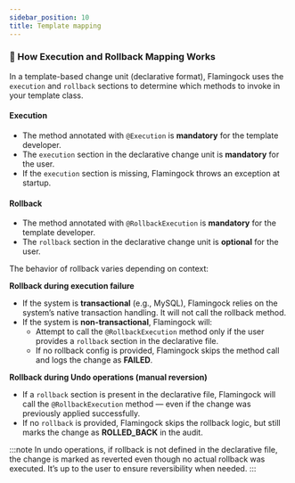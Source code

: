 ```yaml
---
sidebar_position: 10
title: Template mapping
---
```


### :small_blue_diamond: How Execution and Rollback Mapping Works

In a template-based change unit (declarative format), Flamingock uses the `execution` and `rollback` sections to determine which methods to invoke in your template class.

#### Execution

- The method annotated with `@Execution` is **mandatory** for the template developer.
- The `execution` section in the declarative change unit is **mandatory** for the user.
- If the `execution` section is missing, Flamingock throws an exception at startup.

#### Rollback

- The method annotated with `@RollbackExecution` is **mandatory** for the template developer.
- The `rollback` section in the declarative change unit is **optional** for the user.

The behavior of rollback varies depending on context:

**Rollback during execution failure**

- If the system is **transactional** (e.g., MySQL), Flamingock relies on the system’s native transaction handling. It will not call the rollback method.
- If the system is **non-transactional**, Flamingock will:
  - Attempt to call the `@RollbackExecution` method only if the user provides a `rollback` section in the declarative file.
  - If no rollback config is provided, Flamingock skips the method call and logs the change as **FAILED**.

**Rollback during Undo operations (manual reversion)**

- If a `rollback` section is present in the declarative file, Flamingock will call the `@RollbackExecution` method — even if the change was previously applied successfully.
- If no `rollback` is provided, Flamingock skips the rollback logic, but still marks the change as **ROLLED_BACK** in the audit.

:::note 
In undo operations, if rollback is not defined in the declarative file, the change is marked as reverted even though no actual rollback was executed. It’s up to the user to ensure reversibility when needed.
:::